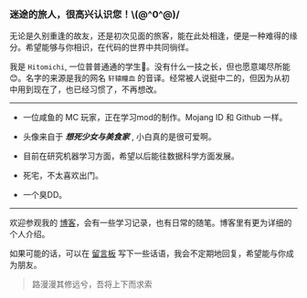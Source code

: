 ### 迷途的旅人，很高兴认识您！\\(@^0^@)/

无论是久别重逢的故友，还是初次见面的旅客，能在此处相逢，便是一种难得的缘分。希望能够与你相识，在代码的世界中共同徜徉。

我是 `Hitomichi`, 一位普普通通的学生🏫。没有什么一技之长，但也愿意竭尽所能😊。名字的来源是我的网名 `轩辕瞳血` 的音译。经常被人说挺中二的，但因为从初中用到现在了，也已经习惯了，不再想改。

---

- 一位咸鱼的 MC 玩家，正在学习mod的制作。Mojang ID 和 Github 一样。

- 头像来自于 ***想死少女与美食家*** , 小白真的是很可爱啊。
- 目前在研究机器学习方面，希望以后能往数据科学方面发展。
- 死宅，不太喜欢出门。
- 一个臭DD。

---

欢迎参观我的 <a href="https://hitomichi.top">博客</a>，会有一些学习记录，也有日常的随笔。博客里有更为详细的个人介绍。

如果可能的话，可以在 <a href="https://github.com/KenenHitomichi/KenenHitomichi/issues">留言板</a> 写下一些话语，我会不定期地回复，希望能与你成为朋友。



> 路漫漫其修远兮，吾将上下而求索
